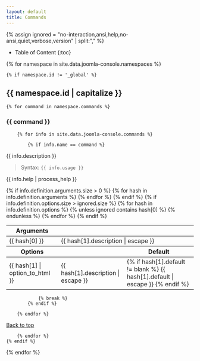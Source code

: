 ```yaml
---
layout: default
title: Commands
---
```


{% assign ignored = "no-interaction,ansi,help,no-ansi,quiet,verbose,version" | split:"," %}

* Table of Content
{:toc}

{% for namespace in site.data.joomla-console.namespaces %}

  	{% if namespace.id != '_global' %}
  	
## {{ namespace.id | capitalize }}

	{% for command in namespace.commands %}
		
### {{ command }}
		
		{% for info in site.data.joomla-console.commands %}
	
			{% if info.name == command %}
{{ info.description }}

> Syntax: `{{ info.usage }}`

{{ info.help | process_help }}

<table>
  {% if info.definition.arguments.size > 0 %}
  <thead>
    <tr>
      <th>Arguments</th>
      <th colspan="2">&nbsp;</th>
    </tr>
  </thead>
  <tbody>
	{% for hash in info.definition.arguments %}
		<tr>
		    <td>{{ hash[0] }}</td>
			<td colspan="2">{{ hash[1].description | escape }}</td>
		</tr>
	{% endfor %}
  </tbody>
  {% endif %}
  {% if info.definition.options.size > ignored.size %}
  <thead>
    <tr>
      <th>Options</th>
      <th>&nbsp;</th>
      <th>Default</th>
    </tr>
  </thead>
  <tbody>
	{% for hash in info.definition.options %}
		{% unless ignored contains hash[0] %}
			<tr>
			    <td>{{ hash[1] | option_to_html }}</td>
				<td>{{ hash[1].description | escape }}</td>
				<td>
					{% if hash[1].default != blank %}
						{{ hash[1].default | escape }}
					{% endif %}
				</td>
			</tr>
		{% endunless %}
	{% endfor %}
  </tbody>
  {% endif %}
</table>
			
				{% break %}	
			{% endif %} 
			
		{% endfor %}		

[Back to top](#markdown-toc)

		{% endfor %}
	{% endif %}
{% endfor %}